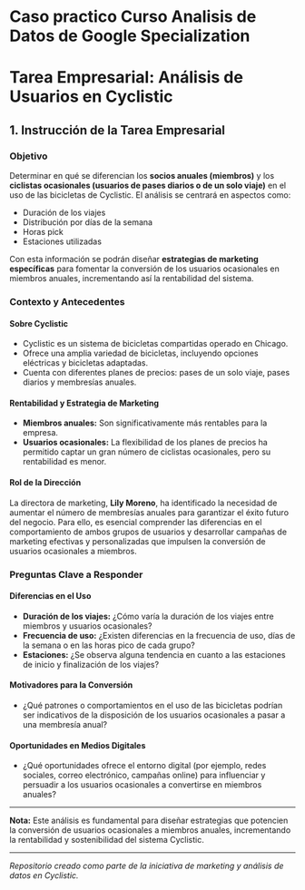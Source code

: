 # Caso practico Curso Analisis de Datos de Google Specialization
# Tarea Empresarial: Análisis de Usuarios en Cyclistic

## 1. Instrucción de la Tarea Empresarial

### Objetivo
Determinar en qué se diferencian los **socios anuales (miembros)** y los **ciclistas ocasionales (usuarios de pases diarios o de un solo viaje)** en el uso de las bicicletas de Cyclistic. El análisis se centrará en aspectos como:

- Duración de los viajes
- Distribución por días de la semana
- Horas pick
- Estaciones utilizadas

Con esta información se podrán diseñar **estrategias de marketing específicas** para fomentar la conversión de los usuarios ocasionales en miembros anuales, incrementando así la rentabilidad del sistema.

### Contexto y Antecedentes

#### Sobre Cyclistic
- Cyclistic es un sistema de bicicletas compartidas operado en Chicago.
- Ofrece una amplia variedad de bicicletas, incluyendo opciones eléctricas y bicicletas adaptadas.
- Cuenta con diferentes planes de precios: pases de un solo viaje, pases diarios y membresías anuales.

#### Rentabilidad y Estrategia de Marketing
- **Miembros anuales:** Son significativamente más rentables para la empresa.
- **Usuarios ocasionales:** La flexibilidad de los planes de precios ha permitido captar un gran número de ciclistas ocasionales, pero su rentabilidad es menor.

#### Rol de la Dirección
La directora de marketing, **Lily Moreno**, ha identificado la necesidad de aumentar el número de membresías anuales para garantizar el éxito futuro del negocio. Para ello, es esencial comprender las diferencias en el comportamiento de ambos grupos de usuarios y desarrollar campañas de marketing efectivas y personalizadas que impulsen la conversión de usuarios ocasionales a miembros.

### Preguntas Clave a Responder

#### Diferencias en el Uso
- **Duración de los viajes:** ¿Cómo varía la duración de los viajes entre miembros y usuarios ocasionales?
- **Frecuencia de uso:** ¿Existen diferencias en la frecuencia de uso, días de la semana o en las horas pico de cada grupo?
- **Estaciones:** ¿Se observa alguna tendencia en cuanto a las estaciones de inicio y finalización de los viajes?

#### Motivadores para la Conversión
- ¿Qué patrones o comportamientos en el uso de las bicicletas podrían ser indicativos de la disposición de los usuarios ocasionales a pasar a una membresía anual?

#### Oportunidades en Medios Digitales
- ¿Qué oportunidades ofrece el entorno digital (por ejemplo, redes sociales, correo electrónico, campañas online) para influenciar y persuadir a los usuarios ocasionales a convertirse en miembros anuales?

---

**Nota:** Este análisis es fundamental para diseñar estrategias que potencien la conversión de usuarios ocasionales a miembros anuales, incrementando la rentabilidad y sostenibilidad del sistema Cyclistic.

---

*Repositorio creado como parte de la iniciativa de marketing y análisis de datos en Cyclistic.*
